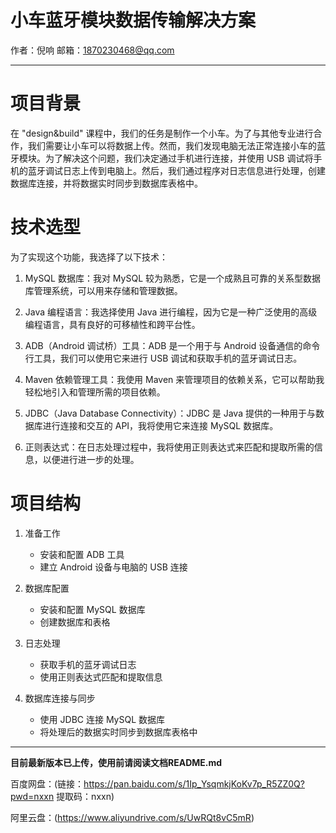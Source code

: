 # 小车蓝牙模块数据传输解决方案

作者：倪响  邮箱：1870230468@qq.com

---
# 项目背景

在 "design&build" 课程中，我们的任务是制作一个小车。为了与其他专业进行合作，我们需要让小车可以将数据上传。然而，我们发现电脑无法正常连接小车的蓝牙模块。为了解决这个问题，我们决定通过手机进行连接，并使用
USB 调试将手机的蓝牙调试日志上传到电脑上。然后，我们通过程序对日志信息进行处理，创建数据库连接，并将数据实时同步到数据库表格中。

# 技术选型

为了实现这个功能，我选择了以下技术：

1. MySQL 数据库：我对 MySQL 较为熟悉，它是一个成熟且可靠的关系型数据库管理系统，可以用来存储和管理数据。

2. Java 编程语言：我选择使用 Java 进行编程，因为它是一种广泛使用的高级编程语言，具有良好的可移植性和跨平台性。

3. ADB（Android 调试桥）工具：ADB 是一个用于与 Android 设备通信的命令行工具，我们可以使用它来进行 USB 调试和获取手机的蓝牙调试日志。

4. Maven 依赖管理工具：我使用 Maven 来管理项目的依赖关系，它可以帮助我轻松地引入和管理所需的项目依赖。

5. JDBC（Java Database Connectivity）：JDBC 是 Java 提供的一种用于与数据库进行连接和交互的 API，我将使用它来连接 MySQL 数据库。

6. 正则表达式：在日志处理过程中，我将使用正则表达式来匹配和提取所需的信息，以便进行进一步的处理。

# 项目结构

1. 准备工作
    - 安装和配置 ADB 工具
    - 建立 Android 设备与电脑的 USB 连接

2. 数据库配置
    - 安装和配置 MySQL 数据库
    - 创建数据库和表格

3. 日志处理
    - 获取手机的蓝牙调试日志
    - 使用正则表达式匹配和提取信息

4. 数据库连接与同步
    - 使用 JDBC 连接 MySQL 数据库
    - 将处理后的数据实时同步到数据库表格中


---
__目前最新版本已上传，使用前请阅读文档README.md__

百度网盘：(链接：https://pan.baidu.com/s/1Ip_YsqmkjKoKv7p_R5ZZ0Q?pwd=nxxn 提取码：nxxn)

阿里云盘：(https://www.aliyundrive.com/s/UwRQt8vC5mR)